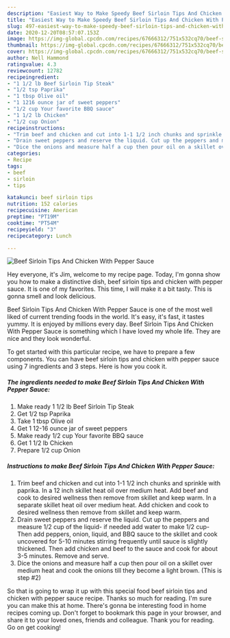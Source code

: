 ```yaml
---
description: "Easiest Way to Make Speedy Beef Sirloin Tips And Chicken With Pepper Sauce"
title: "Easiest Way to Make Speedy Beef Sirloin Tips And Chicken With Pepper Sauce"
slug: 497-easiest-way-to-make-speedy-beef-sirloin-tips-and-chicken-with-pepper-sauce
date: 2020-12-20T08:57:07.153Z
image: https://img-global.cpcdn.com/recipes/67666312/751x532cq70/beef-sirloin-tips-and-chicken-with-pepper-sauce-recipe-main-photo.jpg
thumbnail: https://img-global.cpcdn.com/recipes/67666312/751x532cq70/beef-sirloin-tips-and-chicken-with-pepper-sauce-recipe-main-photo.jpg
cover: https://img-global.cpcdn.com/recipes/67666312/751x532cq70/beef-sirloin-tips-and-chicken-with-pepper-sauce-recipe-main-photo.jpg
author: Nell Hammond
ratingvalue: 4.3
reviewcount: 12782
recipeingredient:
- "1 1/2 lb Beef Sirloin Tip Steak"
- "1/2 tsp Paprika"
- "1 tbsp Olive oil"
- "1 1216 ounce jar of sweet peppers"
- "1/2 cup Your favorite BBQ sauce"
- "1 1/2 lb Chicken"
- "1/2 cup Onion"
recipeinstructions:
- "Trim beef and chicken and cut into 1-1 1/2 inch chunks and sprinkle with paprika. In a 12 inch skillet heat oil over medium heat. Add beef and cook to desired wellness then remove from skillet and keep warm. In a separate skillet heat oil over medium heat. Add chicken and cook to desired wellness then remove from skillet and keep warm."
- "Drain sweet peppers and reserve the liquid. Cut up the peppers and measure 1/2 cup of the liquid- if needed add water to make 1/2 cup- Then add peppers, onion, liquid, and BBQ sauce to the skillet and cook uncovered for 5-10 minutes stirring frequently until sauce is slightly thickened. Then add chicken and beef to the sauce and cook for about 3-5 minutes. Remove and serve."
- "Dice the onions and measure half a cup then pour oil on a skillet over medium heat and cook the onions till they become a light brown. (This is step #2)"
categories:
- Recipe
tags:
- beef
- sirloin
- tips

katakunci: beef sirloin tips 
nutrition: 152 calories
recipecuisine: American
preptime: "PT19M"
cooktime: "PT54M"
recipeyield: "3"
recipecategory: Lunch

---
```



![Beef Sirloin Tips And Chicken With Pepper Sauce](https://img-global.cpcdn.com/recipes/67666312/751x532cq70/beef-sirloin-tips-and-chicken-with-pepper-sauce-recipe-main-photo.jpg)

Hey everyone, it's Jim, welcome to my recipe page. Today, I'm gonna show you how to make a distinctive dish, beef sirloin tips and chicken with pepper sauce. It is one of my favorites. This time, I will make it a bit tasty. This is gonna smell and look delicious.

Beef Sirloin Tips And Chicken With Pepper Sauce is one of the most well liked of current trending foods in the world. It's easy, it's fast, it tastes yummy. It is enjoyed by millions every day. Beef Sirloin Tips And Chicken With Pepper Sauce is something which I have loved my whole life. They are nice and they look wonderful.




To get started with this particular recipe, we have to prepare a few components. You can have beef sirloin tips and chicken with pepper sauce using 7 ingredients and 3 steps. Here is how you cook it.

<!--inarticleads1-->

##### The ingredients needed to make Beef Sirloin Tips And Chicken With Pepper Sauce:

1. Make ready 1 1/2 lb Beef Sirloin Tip Steak
1. Get 1/2 tsp Paprika
1. Take 1 tbsp Olive oil
1. Get 1 12-16 ounce jar of sweet peppers
1. Make ready 1/2 cup Your favorite BBQ sauce
1. Get 1 1/2 lb Chicken
1. Prepare 1/2 cup Onion




<!--inarticleads2-->

##### Instructions to make Beef Sirloin Tips And Chicken With Pepper Sauce:

1. Trim beef and chicken and cut into 1-1 1/2 inch chunks and sprinkle with paprika. In a 12 inch skillet heat oil over medium heat. Add beef and cook to desired wellness then remove from skillet and keep warm. In a separate skillet heat oil over medium heat. Add chicken and cook to desired wellness then remove from skillet and keep warm.
1. Drain sweet peppers and reserve the liquid. Cut up the peppers and measure 1/2 cup of the liquid- if needed add water to make 1/2 cup- Then add peppers, onion, liquid, and BBQ sauce to the skillet and cook uncovered for 5-10 minutes stirring frequently until sauce is slightly thickened. Then add chicken and beef to the sauce and cook for about 3-5 minutes. Remove and serve.
1. Dice the onions and measure half a cup then pour oil on a skillet over medium heat and cook the onions till they become a light brown. (This is step #2)




So that is going to wrap it up with this special food beef sirloin tips and chicken with pepper sauce recipe. Thanks so much for reading. I'm sure you can make this at home. There's gonna be interesting food in home recipes coming up. Don't forget to bookmark this page in your browser, and share it to your loved ones, friends and colleague. Thank you for reading. Go on get cooking!
